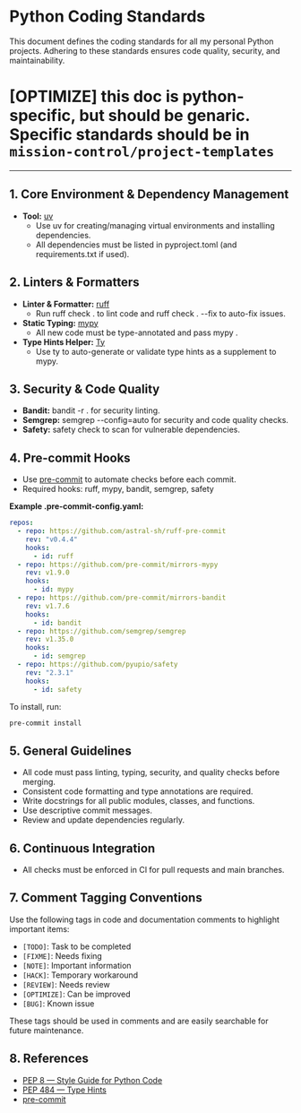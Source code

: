 
# Python Coding Standards

This document defines the coding standards for all my personal Python projects. Adhering to these standards ensures code quality, security, and maintainability.

# [OPTIMIZE] this doc is python-specific, but should be genaric. Specific standards should be in `mission-control/project-templates`

---

## 1. Core Environment & Dependency Management

- **Tool:** [uv](https://github.com/astral-sh/uv)  
  - Use uv for creating/managing virtual environments and installing dependencies.
  - All dependencies must be listed in pyproject.toml (and requirements.txt if used).

## 2. Linters & Formatters

- **Linter & Formatter:** [ruff](https://docs.astral.sh/ruff/)
  - Run ruff check . to lint code and ruff check . --fix to auto-fix issues.
- **Static Typing:** [mypy](http://mypy-lang.org/)
  - All new code must be type-annotated and pass mypy .
- **Type Hints Helper:** [Ty](https://ty.solutions/)
  - Use ty to auto-generate or validate type hints as a supplement to mypy.

## 3. Security & Code Quality

- **Bandit:** bandit -r . for security linting.
- **Semgrep:** semgrep --config=auto for security and code quality checks.
- **Safety:** safety check to scan for vulnerable dependencies.

## 4. Pre-commit Hooks

- Use [pre-commit](https://pre-commit.com/) to automate checks before each commit.
- Required hooks: ruff, mypy, bandit, semgrep, safety

**Example .pre-commit-config.yaml:**

```yaml
repos:
  - repo: https://github.com/astral-sh/ruff-pre-commit
    rev: "v0.4.4"
    hooks:
      - id: ruff
  - repo: https://github.com/pre-commit/mirrors-mypy
    rev: v1.9.0
    hooks:
      - id: mypy
  - repo: https://github.com/pre-commit/mirrors-bandit
    rev: v1.7.6
    hooks:
      - id: bandit
  - repo: https://github.com/semgrep/semgrep
    rev: v1.35.0
    hooks:
      - id: semgrep
  - repo: https://github.com/pyupio/safety
    rev: "2.3.1"
    hooks:
      - id: safety
```

To install, run:

```bash
pre-commit install
```

## 5. General Guidelines

- All code must pass linting, typing, security, and quality checks before merging.
- Consistent code formatting and type annotations are required.
- Write docstrings for all public modules, classes, and functions.
- Use descriptive commit messages.
- Review and update dependencies regularly.

## 6. Continuous Integration

- All checks must be enforced in CI for pull requests and main branches.

## 7. Comment Tagging Conventions

Use the following tags in code and documentation comments to highlight important items:

- `[TODO]`: Task to be completed
- `[FIXME]`: Needs fixing
- `[NOTE]`: Important information
- `[HACK]`: Temporary workaround
- `[REVIEW]`: Needs review
- `[OPTIMIZE]`: Can be improved
- `[BUG]`: Known issue

These tags should be used in comments and are easily searchable for future maintenance.

## 8. References

- [PEP 8 — Style Guide for Python Code](https://peps.python.org/pep-0008/)
- [PEP 484 — Type Hints](https://peps.python.org/pep-0484/)
- [pre-commit](https://pre-commit.com/)
